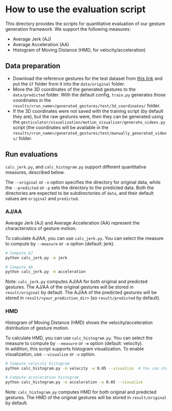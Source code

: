# How to use the evaluation script

This directory provides the scripts for quantitative evaluation of our gesture generation framework. We support the following measures:
- Average Jerk (AJ)
- Average Acceleration (AA)
- Histogram of Moving Distance (HMD, for velocity/acceleration)

## Data preparation 
  - Download the reference gestures for the test dataset from [this link](https://kth.app.box.com/s/x1wiul1ajnggc89nvdqtvdh2udxtkk1a) and put the `GT` folder from it into the `data/original` folder.
  - Move the 3D coordinates of the generated gestures to the `data/predicted` folder. With the default config, `train.py` generates those coordinates in the `results/<run_name>/generated_gestures/test/3d_coordinates/` folder.
  - If the 3D coordinates were not saved with the training script (by default they are), but the raw gestures were, then they can be generated using the `gesticulator/visualization/motion_visualizer/generate_videos.py` script (the coordinates will be available in the `results/<run_name>/generated_gestures/test/manually_generated_videos/` folder. 

## Run evaluations

 `calc_jerk.py`, and `calc_histogram.py` support different quantitative measures, described below.

The `--original` or `-o` option specifies the directory for original data, while the `--predicted` or `-p` sets the directory to the predicted data. Both the directories are expected to be subdirectories of `data`, and their default values are `original` and `predicted`.

### AJ/AA

Average Jerk (AJ) and Average Acceleration (AA) represent the characteristics of gesture motion.

To calculate AJ/AA, you can use `calc_jerk.py`.
You can select the measure to compute by `--measure` or `-m` option (default: jerk).

```sh
# Compute AJ
python calc_jerk.py -m jerk

# Compute AA
python calc_jerk.py -m acceleration
```

Note: `calc_jerk.py` computes AJ/AA for both original and predicted gestures. The AJ/AA of the original gestures will be stored in `result/original` by default. The AJ/AA of the predicted gestures will be stored in `result/<your_prediction_dir>` (so `result/predicted` by default).

### HMD

Histogram of Moving Distance (HMD) shows the velocity/acceleration distribution of gesture motion.

To calculate HMD, you can use `calc_histogram.py`.
You can select the measure to compute by `--measure` or `-m` option (default: velocity).  
In addition, this script supports histogram visualization. To enable visualization, use `--visualize` or `-v` option.

```sh
# Compute velocity histogram
python calc_histogram.py -m velocity -w 0.05 --visualize  # You can change the bin width of the histogram

# Compute acceleration histogram
python calc_histogram.py -m acceleration -w 0.05 --visualize
```

Note: `calc_histogram.py` computes HMD for both original and predicted gestures. The HMD of the original gestures will be stored in `result/original` by default.
